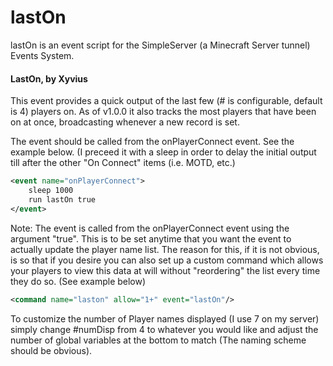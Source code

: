 lastOn
======

lastOn is an event script for the SimpleServer (a Minecraft Server tunnel) Events System.


#### LastOn, by Xyvius

This event provides a quick output of the last few (# is configurable, default is 4) players on. As of v1.0.0 it also tracks the most players that have been on at once, broadcasting whenever a new record is set.

The event should be called from the onPlayerConnect event. See the example below. (I preceed it with a sleep in order to delay the initial output till after the other "On Connect" items (i.e. MOTD, etc.)

```xml
<event name="onPlayerConnect">
    sleep 1000
    run lastOn true
</event>
```
Note:  The event is called from the onPlayerConnect event using the argument "true".  This is to be set anytime that you want the event to actually update the player name list.  The reason for this, if it is not obvious, is so that if you desire you can also set up a custom command which allows your players to view this data at will without "reordering" the list every time they do so. (See example below)

```xml
<command name="laston" allow="1+" event="lastOn"/>
```

To customize the number of Player names displayed (I use 7 on my server) simply change #numDisp from 4 to whatever you would like and adjust the number of global variables at the bottom to match (The naming scheme should be obvious).
